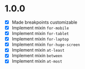 
# 1.0.0

- [x] Made breakpoints customizable
- [x] Implement mixin ``for-mobile``
- [x] Implement mixin ``for-tablet``
- [x] Implement mixin ``for-laptop``
- [x] Implement mixin ``for-huge-screen``
- [x] Implement mixin ``at-least``
- [x] Implement mixin ``between``
- [x] Implement mixin ``at-most``
